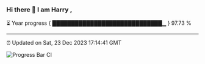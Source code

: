 ### Hi there 👋 I am Harry , 

⏳ Year progress { █████████████████████████████▁ } 97.73 %

---

⏰ Updated on Sat, 23 Dec 2023 17:14:41 GMT

![Progress Bar CI](https://github.com/duykhang68/duykhang68/workflows/Progress%20Bar%20CI/badge.svg)
